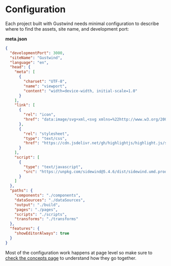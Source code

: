 # Configuration

Each project built with Gustwind needs minimal configuration to describe where to find the assets, site name, and development port:

**meta.json**

```json
{
  "developmentPort": 3000,
  "siteName": "Gustwind",
  "language": "en",
  "head": {
    "meta": [
      {
        "charset": "UTF-8",
        "name": "viewport",
        "content": "width=device-width, initial-scale=1.0"
      }
    ],
    "link": [
      {
        "rel": "icon",
        "href": "data:image/svg+xml,<svg xmlns=%22http://www.w3.org/2000/svg%22 viewBox=%220 0 100 100%22><text y=%22.9em%22 font-size=%2290%22>🐳</text></svg>"
      },
      {
        "rel": "stylesheet",
        "type": "text/css",
        "href": "https://cdn.jsdelivr.net/gh/highlightjs/highlight.js/src/styles/github.css"
      }
    ],
    "script": [
      {
        "type": "text/javascript",
        "src": "https://unpkg.com/sidewind@5.4.6/dist/sidewind.umd.production.min.js"
      }
    ]
  },
  "paths": {
    "components": "./components",
    "dataSources": "./dataSources",
    "output": "./build",
    "pages": "./pages",
    "scripts": "./scripts",
    "transforms": "./transforms"
  },
  "features": {
    "showEditorAlways": true
  }
}
```

Most of the configuration work happens at page level so make sure to [check the concepts page](/concepts/) to understand how they go together.
